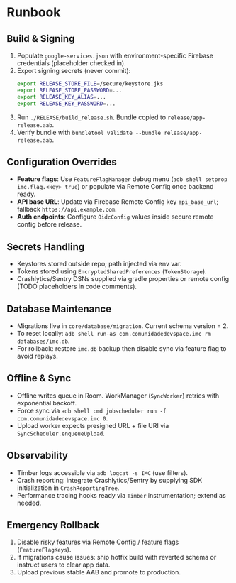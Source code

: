 # Runbook

## Build & Signing
1. Populate `google-services.json` with environment-specific Firebase credentials (placeholder checked in).
2. Export signing secrets (never commit):
   ```bash
   export RELEASE_STORE_FILE=/secure/keystore.jks
   export RELEASE_STORE_PASSWORD=...
   export RELEASE_KEY_ALIAS=...
   export RELEASE_KEY_PASSWORD=...
   ```
3. Run `./RELEASE/build_release.sh`. Bundle copied to `release/app-release.aab`.
4. Verify bundle with `bundletool validate --bundle release/app-release.aab`.

## Configuration Overrides
- **Feature flags**: Use `FeatureFlagManager` debug menu (`adb shell setprop imc.flag.<key> true`) or populate via Remote Config once backend ready.
- **API base URL**: Update via Firebase Remote Config key `api_base_url`; fallback `https://api.example.com`.
- **Auth endpoints**: Configure `OidcConfig` values inside secure remote config before release.

## Secrets Handling
- Keystores stored outside repo; path injected via env var.
- Tokens stored using `EncryptedSharedPreferences` (`TokenStorage`).
- Crashlytics/Sentry DSNs supplied via gradle properties or remote config (TODO placeholders in code comments).

## Database Maintenance
- Migrations live in `core/database/migration`. Current schema version = 2.
- To reset locally: `adb shell run-as com.comunidadedevspace.imc rm databases/imc.db`.
- For rollback: restore `imc.db` backup then disable sync via feature flag to avoid replays.

## Offline & Sync
- Offline writes queue in Room. WorkManager (`SyncWorker`) retries with exponential backoff.
- Force sync via `adb shell cmd jobscheduler run -f com.comunidadedevspace.imc 0`.
- Upload worker expects presigned URL + file URI via `SyncScheduler.enqueueUpload`.

## Observability
- Timber logs accessible via `adb logcat -s IMC` (use filters).
- Crash reporting: integrate Crashlytics/Sentry by supplying SDK initialization in `CrashReportingTree`.
- Performance tracing hooks ready via `Timber` instrumentation; extend as needed.

## Emergency Rollback
1. Disable risky features via Remote Config / feature flags (`FeatureFlagKeys`).
2. If migrations cause issues: ship hotfix build with reverted schema or instruct users to clear app data.
3. Upload previous stable AAB and promote to production.
